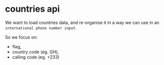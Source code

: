# countries api

We want to load countries data, and re-organise it in a way we can use in an `international phone number input`.

So we focus on:
- flag, 
- country code (eg. GH),
- calling code (eg. +233)

